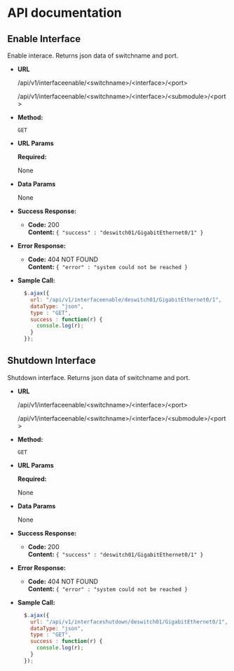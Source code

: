 # API documentation

**Enable Interface**
----
  Enable interace. Returns json data of switchname and port.

* **URL**

  /api/v1/interfaceenable/\<switchname\>/\<interface\>/\<port\>
  
  /api/v1/interfaceenable/\<switchname\>/\<interface\>/\<submodule\>/\<port\>
  

* **Method:**

  `GET`
  
*  **URL Params**

   **Required:**
 
   None

* **Data Params**

  None

* **Success Response:**

  * **Code:** 200 <br />
    **Content:** `{ "success" : "deswitch01/GigabitEthernet0/1" }`
 
* **Error Response:**

  * **Code:** 404 NOT FOUND <br />
    **Content:** `{ "error" : "system could not be reached }`


* **Sample Call:**

  ```javascript
    $.ajax({
      url: "/api/v1/interfaceenable/deswitch01/GigabitEthernet0/1",
      dataType: "json",
      type : "GET",
      success : function(r) {
        console.log(r);
      }
    });
  ```

**Shutdown Interface**
----
  Shutdown interface. Returns json data of switchname and port.

* **URL**

  /api/v1/interfaceenable/\<switchname\>/\<interface\>/\<port\>
  
  /api/v1/interfaceenable/\<switchname\>/\<interface\>/\<submodule\>/\<port\>
  

* **Method:**

  `GET`
  
*  **URL Params**

   **Required:**
 
   None

* **Data Params**

  None

* **Success Response:**

  * **Code:** 200 <br />
    **Content:** `{ "success" : "deswitch01/GigabitEthernet0/1" }`
 
* **Error Response:**

  * **Code:** 404 NOT FOUND <br />
    **Content:** `{ "error" : "system could not be reached }`


* **Sample Call:**

  ```javascript
    $.ajax({
      url: "/api/v1/interfaceshutdown/deswitch01/GigabitEthernet0/1",
      dataType: "json",
      type : "GET",
      success : function(r) {
        console.log(r);
      }
    });
  ```

